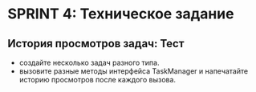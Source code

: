 # SPRINT 4: Техническое задание

## История просмотров задач: Тест

* создайте несколько задач разного типа.
* вызовите разные методы интерфейса TaskManager и напечатайте историю просмотров после каждого вызова. 